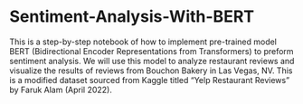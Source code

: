 # Sentiment-Analysis-With-BERT

This is a step-by-step notebook of how to implement pre-trained model BERT (Bidirectional Encoder Representations from Transformers) to preform sentiment analysis. We will use this model to analyze restaurant reviews and visualize the results of reviews from Bouchon Bakery in Las Vegas, NV. This is a modified dataset sourced from Kaggle titled “Yelp Restaurant Reviews” by Faruk Alam (April 2022).

